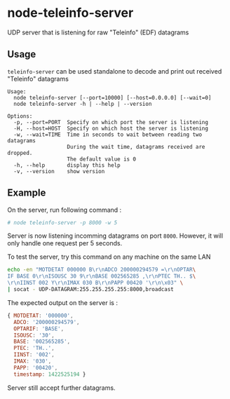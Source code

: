 # node-teleinfo-server

UDP server that is listening for raw "Teleinfo" (EDF) datagrams

## Usage

`teleinfo-server` can be used standalone to decode and print out received "Teleinfo" datagrams

```text
Usage:
  node teleinfo-server [--port=10000] [--host=0.0.0.0] [--wait=0]
  node teleinfo-server -h | --help | --version

Options:
  -p, --port=PORT  Specify on which port the server is listening
  -H, --host=HOST  Specify on which host the server is listening
  -w, --wait=TIME  Time in seconds to wait between reading two datagrams
                   During the wait time, datagrams received are dropped.
                   The default value is 0
  -h, --help       display this help
  -v, --version    show version
```

## Example

On the server, run following command :

```bash
# node teleinfo-server -p 8000 -w 5
```

Server is now listening incomming datagrams on port `8000`.
However, it will only handle one request per 5 seconds.

To test the server, try this command on any machine on the same LAN

```bash
echo -en "MOTDETAT 000000 B\r\nADCO 200000294579 =\r\nOPTAR\
IF BASE 0\r\nISOUSC 30 9\r\nBASE 002565285 ,\r\nPTEC TH.. $\
\r\nIINST 002 Y\r\nIMAX 030 B\r\nPAPP 00420 '\r\n\x03" \
| socat - UDP-DATAGRAM:255.255.255.255:8000,broadcast
```

The expected output on the server is :
```javascript
{ MOTDETAT: '000000',
  ADCO: '200000294579',
  OPTARIF: 'BASE',
  ISOUSC: '30',
  BASE: '002565285',
  PTEC: 'TH..',
  IINST: '002',
  IMAX: '030',
  PAPP: '00420',
  timestamp: 1422525194 }
```

Server still accept further datagrams.
